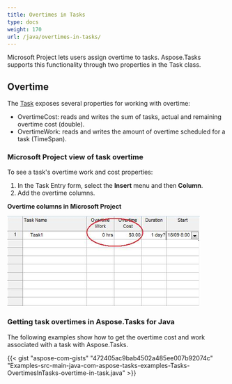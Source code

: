 ```yaml
---
title: Overtimes in Tasks
type: docs
weight: 170
url: /java/overtimes-in-tasks/
---
```


Microsoft Project lets users assign overtime to tasks. Aspose.Tasks supports this functionality through two properties in the Task class.

## **Overtime**
The [Task](https://apireference.aspose.com/tasks/java/com.aspose.tasks/Task/) exposes several properties for working with overtime:

- OvertimeCost: reads and writes the sum of tasks, actual and remaining overtime cost (double).
- OvertimeWork: reads and writes the amount of overtime scheduled for a task (TimeSpan).

### **Microsoft Project view of task overtime**
To see a task's overtime work and cost properties:

1. In the Task Entry form, select the **Insert** menu and then **Column**.
2. Add the overtime columns.

**Overtime columns in Microsoft Project**

![overtime field tasks in Microsoft Project](overtimes-in-tasks_1.png)

### **Getting task overtimes in Aspose.Tasks for Java**
The following examples show how to get the overtime cost and work associated with a task with Aspose.Tasks.

{{< gist "aspose-com-gists" "472405ac9bab4502a485ee007b92074c" "Examples-src-main-java-com-aspose-tasks-examples-Tasks-OvertimesInTasks-overtime-in-task.java" >}}
